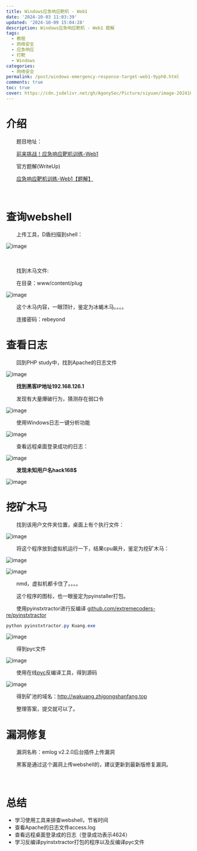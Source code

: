 ```yaml
---
title: Windows应急响应靶机 - Web1
date: '2024-10-03 11:03:39'
updated: '2024-10-09 15:04:28'
description: Windows应急响应靶机 - Web1 题解
tags:
  - 教程
  - 网络安全
  - 应急响应
  - 打靶
  - Windows
categories:
  - 网络安全
permalink: /post/windows-emergency-response-target-web1-9yph0.html
comments: true
toc: true
cover: https://cdn.jsdelivr.net/gh/AgonySec/Picture/siyuan/image-20241003131537-sxg887z.png
---
```


# 介绍

　　题目地址：

　　[前来挑战！应急响应靶机训练-Web1](http://mp.weixin.qq.com/s?__biz=MzkxMTUwOTY1MA==&mid=2247485154&idx=1&sn=2b27ca8af88ec5107138f3498e48f12a&chksm=c11a571ff66dde09e927da278fc8ac280d0f4a1a046e28eec41da72fc32df678af27f8fef01e&scene=21#wechat_redirect)

　　官方题解(WriteUp)

　　[应急响应靶机训练-Web1【题解】](http://mp.weixin.qq.com/s?__biz=MzkxMTUwOTY1MA==&mid=2247485188&idx=2&sn=54b8962a88b9da74a3db436f515b815b&chksm=c11a56f9f66ddfefd0ca7402617e4c5665033b0305a5f66a1434630b9795b09fa23fc63d3c12&scene=21#wechat_redirect)

　　‍

# 查询webshell

　　上传工具，D盾扫描到shell：

​![image](https://cdn.jsdelivr.net/gh/AgonySec/Picture/siyuan/image-20241003131537-sxg887z.png)​

　　‍

　　找到木马文件:

　　在目录：www/content/plug

​![image](https://cdn.jsdelivr.net/gh/AgonySec/Picture/siyuan/image-20241003134741-93lipy8.png)​

　　这个木马内容，一眼顶针，鉴定为冰蝎木马。。。。

　　连接密码：rebeyond

# 查看日志

　　回到PHP study中，找到Apache的日志文件

​![image](https://cdn.jsdelivr.net/gh/AgonySec/Picture/siyuan/image-20241003131929-xh7i8yz.png)​

　　**找到黑客IP地址192.168.126.1**

　　发现有大量爆破行为，猜测存在弱口令

​![image](https://cdn.jsdelivr.net/gh/AgonySec/Picture/siyuan/image-20241003132157-hhcamb5.png)​

　　使用Windows日志一键分析功能

​![image](https://cdn.jsdelivr.net/gh/AgonySec/Picture/siyuan/image-20241003132244-c8r66fi.png)​

　　查看远程桌面登录成功的日志：

​![image](https://cdn.jsdelivr.net/gh/AgonySec/Picture/siyuan/image-20241003132301-rv758vf.png)​

　　**发现未知用户名hack168$**

​![image](https://cdn.jsdelivr.net/gh/AgonySec/Picture/siyuan/image-20241003132547-zvyfjqm.png)​

# 挖矿木马

　　找到该用户文件夹位置，桌面上有个执行文件：

​![image](https://cdn.jsdelivr.net/gh/AgonySec/Picture/siyuan/image-20241003132655-pacd75e.png)​

　　将这个程序放到虚拟机运行一下，结果cpu飙升，鉴定为挖矿木马：

​![image](https://cdn.jsdelivr.net/gh/AgonySec/Picture/siyuan/image-20241003132905-pnjqs7b.png)​

​![image](https://cdn.jsdelivr.net/gh/AgonySec/Picture/siyuan/image-20241003132934-vlyi6xs.png)​

　　nmd，虚拟机都卡住了。。。。

　　这个程序的图标，也一眼鉴定为pyinstaller打包。

　　使用pyinstxtractor进行反编译 [github.com/extremecoders-re/pyinstxtractor](https://github.com/extremecoders-re/pyinstxtractor)

```powershell
python pyinstxtractor.py Kuang.exe
```

​![image](https://cdn.jsdelivr.net/gh/AgonySec/Picture/siyuan/image-20241003133856-kee1qty.png)​

　　得到pyc文件

​![image](https://cdn.jsdelivr.net/gh/AgonySec/Picture/siyuan/image-20241003134049-92qqid7.png)​

　　使用在线[pyc](https://toolkk.com/tools/pyc-decomplie)反编译工具，得到源码

​![image](https://cdn.jsdelivr.net/gh/AgonySec/Picture/siyuan/image-20241003134238-l5y1htf.png)​

　　得到矿池的域名：http://wakuang.zhigongshanfang.top

　　整理答案，提交就可以了。

# 漏洞修复

　　漏洞名称：emlog v2.2.0后台插件上传漏洞

　　黑客是通过这个漏洞上传webshell的，建议更新到最新版修复漏洞。

　　‍

# 总结

* 学习使用工具来排查webshell，节省时间
* 查看Apache的日志文件access.log
* 查看远程桌面登录成的日志（登录成功表示4624）
* 学习反编译pyinstxtractor打包的程序以及反编译pyc文件

　　‍
